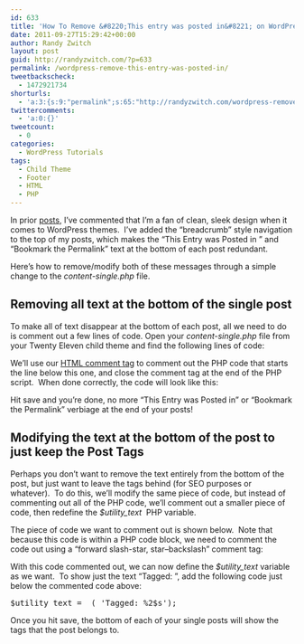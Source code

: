 ```yaml
---
id: 633
title: 'How To Remove &#8220;This entry was posted in&#8221; on WordPress single posts'
date: 2011-09-27T15:29:42+00:00
author: Randy Zwitch
layout: post
guid: http://randyzwitch.com/?p=633
permalink: /wordpress-remove-this-entry-was-posted-in/
tweetbackscheck:
  - 1472921734
shorturls:
  - 'a:3:{s:9:"permalink";s:65:"http://randyzwitch.com/wordpress-remove-this-entry-was-posted-in/";s:7:"tinyurl";s:26:"http://tinyurl.com/88sv6e3";s:4:"isgd";s:19:"http://is.gd/8xavkL";}'
twittercomments:
  - 'a:0:{}'
tweetcount:
  - 0
categories:
  - WordPress Tutorials
tags:
  - Child Theme
  - Footer
  - HTML
  - PHP
---
```

In prior <a title="Removing “Powered by WordPress” in Twenty Eleven" href="http://randyzwitch.com/2011/08/removing-powered-by-wordpress-twenty-eleven/" target="_blank">posts</a>, I&#8217;ve commented that I&#8217;m a fan of clean, sleek design when it comes to WordPress themes.  I&#8217;ve added the &#8220;breadcrumb&#8221; style navigation to the top of my posts, which makes the &#8220;This Entry was Posted in <category>&#8221; and &#8220;Bookmark the Permalink&#8221; text at the bottom of each post redundant.

Here&#8217;s how to remove/modify both of these messages through a simple change to the _content-single.php_ file.

## <!--more-->Removing all text at the bottom of the single post

To make all of text disappear at the bottom of each post, all we need to do is comment out a few lines of code. Open your _content-single.php_ file from your Twenty Eleven child theme and find the following lines of code:

We&#8217;ll use our <a title="Twenty Eleven Child Theme:  Custom Header" href="http://randyzwitch.com/2011/07/custom-header-twenty-eleven-child-theme/" target="_blank">HTML comment tag</a> to comment out the PHP code that starts the line below this one, and close the comment tag at the end of the PHP script.  When done correctly, the code will look like this:

Hit save and you&#8217;re done, no more &#8220;This Entry was Posted in&#8221; or &#8220;Bookmark the Permalink&#8221; verbiage at the end of your posts!
  


## Modifying the text at the bottom of the post to just keep the Post Tags

Perhaps you don&#8217;t want to remove the text entirely from the bottom of the post, but just want to leave the tags behind (for SEO purposes or whatever).  To do this, we&#8217;ll modify the same piece of code, but instead of commenting out all of the PHP code, we&#8217;ll comment out a smaller piece of code, then redefine the _$utility_text_  PHP variable.

The piece of code we want to comment out is shown below.  Note that because this code is within a PHP code block, we need to comment the code out using a &#8220;forward slash-star, star&#8211;backslash&#8221; comment tag:


  
With this code commented out, we can now define the _$utility_text_ variable as we want.  To show just the text &#8220;Tagged: <tag list>&#8221;, add the following code just below the commented code above:

<pre>$utility_text = _( 'Tagged: %2$s');</pre>

Once you hit save, the bottom of each of your single posts will show the tags that the post belongs to.